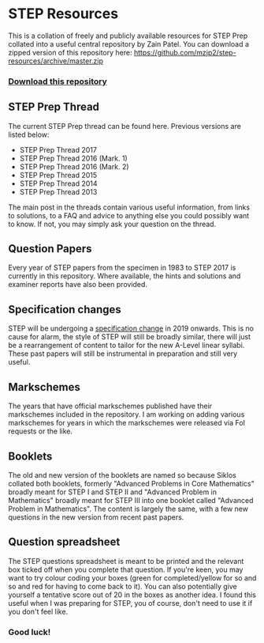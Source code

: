 # STEP Resources
This is a collation of freely and publicly available resources for STEP Prep collated into a useful central repository by Zain Patel. You can download a zipped version of this repository here: https://github.com/mzjp2/step-resources/archive/master.zip

### [Download this repository](https://github.com/mzjp2/step-resources/archive/master.zip)

## STEP Prep Thread
The current STEP Prep thread can be found here. Previous versions are listed below:

- STEP Prep Thread 2017
- STEP Prep Thread 2016 (Mark. 1)
- STEP Prep Thread 2016 (Mark. 2)
- STEP Prep Thread 2015 
- STEP Prep Thread 2014
- STEP Prep Thread 2013

The main post in the threads contain various useful information, from links to solutions, to a FAQ and advice to anything else you could possibly want to know. If not, you may simply ask your question on the thread. 

## Question Papers
Every year of STEP papers from the specimen in 1983 to STEP 2017 is currently in this repository. Where available, the hints and solutions and examiner reports have also been provided.

## Specification changes
STEP will be undergoing a [specification change](https://www.admissionstesting.org/for-test-takers/step/about-step/) in 2019 onwards. This is no cause for alarm, the style of STEP will still be broadly similar, there will just be a rearrangement of content to tailor for the new A-Level linear syllabi. These past papers will still be instrumental in preparation and still very useful. 

## Markschemes
The years that have official markschemes published have their markschemes included in the repository. I am working on adding various markschemes for years in which the markschemes were released via FoI requests or the like. 

## Booklets
The old and new version of the booklets are named so because Siklos collated both booklets, formerly "Advanced Problems in Core Mathematics" broadly meant for STEP I and STEP II and "Advanced Problem in Mathematics" broadly meant for STEP III into one booklet called "Advanced Problem in Mathematics". The content is largely the same, with a few new questions in the new version from recent past papers. 

## Question spreadsheet
The STEP questions spreadsheet is meant to be printed and the relevant box ticked off when you complete that question. If you're keen, you may want to try colour coding your boxes (green for completed/yellow for so and so and red for having to come back to it). You can also potentially give yourself a tentative score out of 20 in the boxes as another idea. I found this useful when I was preparing for STEP, you of course, don't need to use it if you don't feel like. 

### Good luck!
